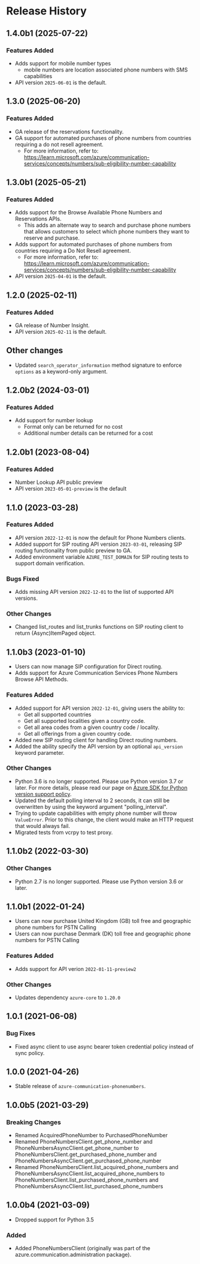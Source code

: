 # Release History

## 1.4.0b1 (2025-07-22)

### Features Added
- Adds support for mobile number types
  - mobile numbers are location associated phone numbers with SMS capabilities
- API version `2025-06-01` is the default.

## 1.3.0 (2025-06-20)

### Features Added
- GA release of the reservations functionality.
- GA support for automated purchases of phone numbers from countries requiring a do not resell agreement.
  - For more information, refer to: https://learn.microsoft.com/azure/communication-services/concepts/numbers/sub-eligibility-number-capability

## 1.3.0b1 (2025-05-21)

### Features Added
- Adds support for the Browse Available Phone Numbers and Reservations APIs.
  - This adds an alternate way to search and purchase phone numbers that allows customers to select which phone numbers they want to reserve and purchase.
- Adds support for automated purchases of phone numbers from countries requiring a Do Not Resell agreement.
  - For more information, refer to: https://learn.microsoft.com/azure/communication-services/concepts/numbers/sub-eligibility-number-capability
- API version `2025-04-01` is the default.

## 1.2.0 (2025-02-11)

### Features Added
- GA release of Number Insight.
- API version `2025-02-11` is the default.

## Other changes
- Updated `search_operator_information` method signature to enforce `options` as a keyword-only argument.

## 1.2.0b2 (2024-03-01)

### Features Added
- Add support for number lookup
  - Format only can be returned for no cost
  - Additional number details can be returned for a cost

## 1.2.0b1 (2023-08-04)

### Features Added
- Number Lookup API public preview
- API version `2023-05-01-preview` is the default

## 1.1.0 (2023-03-28)

### Features Added
- API version `2022-12-01` is now the default for Phone Numbers clients.
- Added support for SIP routing API version `2023-03-01`, releasing SIP routing functionality from public preview to GA.
- Added environment variable `AZURE_TEST_DOMAIN` for SIP routing tests to support domain verification.

### Bugs Fixed
- Adds missing API version `2022-12-01` to the list of supported API versions.

### Other Changes
- Changed list_routes and list_trunks functions on SIP routing client to return (Async)ItemPaged object.

## 1.1.0b3 (2023-01-10)
- Users can now manage SIP configuration for Direct routing.
- Adds support for Azure Communication Services Phone Numbers Browse API Methods.

### Features Added
- Added support for API version `2022-12-01`, giving users the ability to:
  - Get all supported countries
  - Get all supported localities given a country code.
  - Get all area codes from a given country code / locality.
  - Get all offerings from a given country code.
- Added new SIP routing client for handling Direct routing numbers.
- Added the ability specify the API version by an optional `api_version` keyword parameter.

### Other Changes
- Python 3.6 is no longer supported. Please use Python version 3.7 or later. For more details, please read our page on [Azure SDK for Python version support policy](https://github.com/Azure/azure-sdk-for-python/wiki/Azure-SDKs-Python-version-support-policy).
- Updated the default polling interval to 2 seconds, it can still be overwritten by using the keyword argument "polling_interval".
- Trying to update capabilities with empty phone number will throw `ValueError`. Prior to this change, the client would make an HTTP request that would always fail.
- Migrated tests from vcrpy to test proxy.

## 1.1.0b2 (2022-03-30)

### Other Changes
- Python 2.7 is no longer supported. Please use Python version 3.6 or later.

## 1.1.0b1 (2022-01-24)

- Users can now purchase United Kingdom (GB) toll free and geographic phone numbers for PSTN Calling
- Users can now purchase Denmark (DK) toll free and geographic phone numbers for PSTN Calling

### Features Added
- Adds support for API verion `2022-01-11-preview2`

### Other Changes
- Updates dependency `azure-core` to `1.20.0`

## 1.0.1 (2021-06-08)

### Bug Fixes

- Fixed async client to use async bearer token credential policy instead of sync policy.

## 1.0.0 (2021-04-26)

- Stable release of `azure-communication-phonenumbers`.

## 1.0.0b5 (2021-03-29)

### Breaking Changes

- Renamed AcquiredPhoneNumber to PurchasedPhoneNumber
- Renamed PhoneNumbersClient.get_phone_number and PhoneNumbersAsyncClient.get_phone_number to PhoneNumbersClient.get_purchased_phone_number
  and PhoneNumbersAsyncClient.get_purchased_phone_number
- Renamed PhoneNumbersClient.list_acquired_phone_numbers and PhoneNumbersAsyncClient.list_acquired_phone_numbers to PhoneNumbersClient.list_purchased_phone_numbers
  and PhoneNumbersAsyncClient.list_purchased_phone_numbers

## 1.0.0b4 (2021-03-09)

- Dropped support for Python 3.5

### Added

- Added PhoneNumbersClient (originally was part of the azure.communication.administration package).

<!-- LINKS -->

[read_me]: https://github.com/Azure/azure-sdk-for-python/blob/main/sdk/communication/azure-communication-phonenumbers/README.md
[documentation]: https://learn.microsoft.com/azure/communication-services/quickstarts/access-tokens?pivots=programming-language-python
